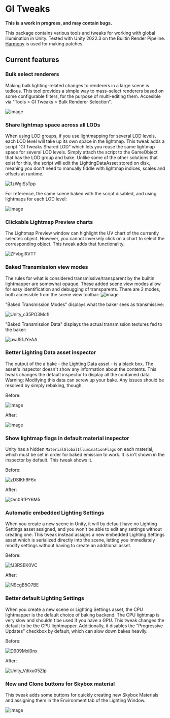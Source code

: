 # GI Tweaks
**This is a work in progress, and may contain bugs.**

This package contains various tools and tweaks for working with global illumination in Unity. Tested with Unity 2022.3 on the Builtin Render Pipeline. [Harmony](https://github.com/pardeike/Harmony) is used for making patches.

## Current features

### Bulk select renderers
Making bulk lighting-related changes to renderers in a large scene is tedious. This tool provides a simple way to mass-select renderers based on some configurable filters, for the purpose of multi-editing them. Accesible via "Tools > GI Tweaks > Bulk Renderer Selection".

![image](https://github.com/pema99/GITweaks/assets/11212115/95754281-4f98-4d1a-a480-542b3a2f7523)

### Share lightmap space across all LODs
When using LOD groups, if you use lightmapping for several LOD levels, each LOD level will take up its own space in the lightmap. This tweak adds a script "GI Tweaks Shared LOD" which lets you reuse the same lightmap space for several LOD levels. Simply attach the script to the GameObject that has the LOD group and bake. Unlike some of the other solutions that exist for this, the script will edit the LightingDataAsset stored on disk, meaning you don't need to manually fiddle with lightmap indices, scales and offsets at runtime.

![1zWgISsTpp](https://github.com/pema99/GITweaks/assets/11212115/df0ce872-845d-488e-974a-f158ef57ce3d)

For reference, the same scene baked with the script disabled, and using lightmaps for each LOD level:

![image](https://github.com/pema99/GITweaks/assets/11212115/edcfd2e8-f18c-4166-a3c3-97089e749774)

### Clickable Lightmap Preview charts
The Lightmap Preview window can highlight the UV chart of the currently selectec object. However, you cannot inversely click on a chart to select the corresponding object. This tweak adds that functionality.

![ZFvbglRVTT](https://github.com/pema99/GITweaks/assets/11212115/ec36ed87-5bdf-489d-b94d-cbe8c5595bd4)

### Baked Transmission view modes
The rules for what is considered transmissive/transparent by the builtin lightmapper are somewhat opaque. These added scene view modes allow for easy identification and debugging of transparents. There are 2 modes, both accessible from the scene view toolbar:
![image](https://github.com/pema99/GITweaks/assets/11212115/ddd63e87-da58-4183-a756-ef1b47aab180)

"Baked Transmission Modes" displays what the baker sees as transmissive:

![Unity_c35PO3McfI](https://github.com/pema99/GITweaks/assets/11212115/5e7eed73-ac73-4a8a-907e-1d65b4d8ae8a)

"Baked Transmission Data" displays the actual transmission textures fed to the baker:

![uwJ51JYeAA](https://github.com/pema99/GITweaks/assets/11212115/783bedb2-0e4e-46dd-a9b0-826f8c2b6e62)

### Better Lighting Data asset inspector
The output of the a bake - the Lighting Data asset - is a black box. The asset's inspector doesn't show any information about the contents. This tweak changes the default inspector to display all the contained data. Warning: Modifying this data can screw up your bake. Any issues should be resolved by simply rebaking, though.

Before:

![image](https://github.com/pema99/GITweaks/assets/11212115/b8d52401-bfb7-4e46-bbbe-e0b1677b8da7)

After:

![image](https://github.com/pema99/GITweaks/assets/11212115/24644bdc-78a5-4b4f-837a-95d13508b562)

### Show lightmap flags in default material inspector
Unity has a hidden `MaterialGlobalIlluminationFlags` on each material, which must be set in order for baked emission to work. It is in't shown in the inspector by default. This tweak shows it.

Before:

![zDSlKh9F6x](https://github.com/pema99/GITweaks/assets/11212115/7506060e-6132-46d8-9af8-add9fc2aca3c)

After:

![Om0RfPY6M5](https://github.com/pema99/GITweaks/assets/11212115/e61383fc-b1ea-493f-af58-1be6884d16b6)

### Automatic embedded Lighting Settings
When you create a new scene in Unity, it will by default have no Lighting Settings asset assigned, and you won't be able to edit any settings without creating one. This tweak instead assigns a new embedded Lighting Settings asset which is serialized directly into the scene, letting you immediately modify settings without having to create an additional asset.

Before:

![fJ3RSEK0VC](https://github.com/pema99/GITweaks/assets/11212115/3fe8e37d-1826-4b93-b67c-4b8702df0c41)

After:

![N9cgB5O7BE](https://github.com/pema99/GITweaks/assets/11212115/bd2e34ba-4b42-4d61-920d-512e4a0dcc5b)

### Better default Lighting Settings
When you create a new scene or Lighting Settings asset, the CPU lightmapper is the default choice of baking backend. The CPU lightmap is very slow and shouldn't be used if you have a GPU. This tweak changes the default to be the GPU lightmapper. Additionally, it disables the "Progressive Updates" checkbox by default, which can slow down bakes heavily.

Before:

![D909MxI0nx](https://github.com/pema99/GITweaks/assets/11212115/5cab3c26-48a7-4173-b836-8609a02f47a4)

After:

![Unity_Vdixu05Zlp](https://github.com/pema99/GITweaks/assets/11212115/713c5598-3857-4e33-8c60-160cc35ceded)

### New and Clone buttons for Skybox material
This tweak adds some buttons for quickly creating new Skybox Materials and assigning them in the Environment tab of the Lighting Window.

![image](https://github.com/pema99/GITweaks/assets/11212115/43c6cc79-96d1-4302-b310-de252b08d6c5)


